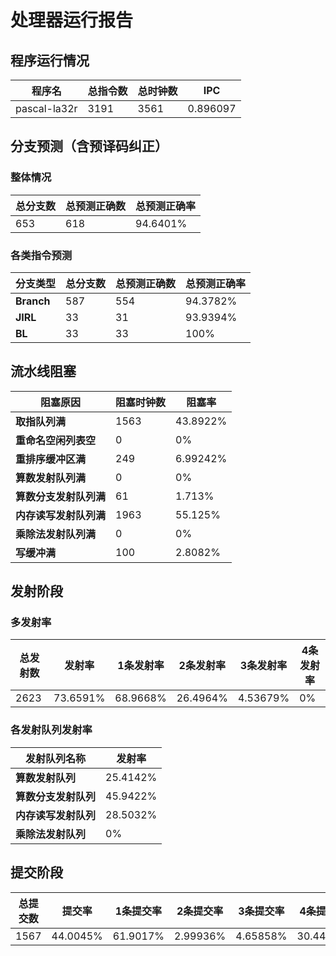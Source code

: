 # 处理器运行报告
## 程序运行情况
|程序名|总指令数|总时钟数|IPC|
|---|---|---|---|
|pascal-la32r|3191|3561|0.896097|

## 分支预测（含预译码纠正）
### 整体情况
|总分支数|总预测正确数|总预测正确率|
|---|---|---|
|653|618|94.6401%|

### 各类指令预测
|分支类型|总分支数|总预测正确数|总预测正确率|
|---|---|---|---|
|**Branch**| 587 | 554 | 94.3782%|
|**JIRL**| 33 | 31 | 93.9394%|
|**BL**| 33 | 33 | 100%|

## 流水线阻塞
|阻塞原因|阻塞时钟数|阻塞率|
|---|---|---|
|**取指队列满**| 1563 | 43.8922%|
|**重命名空闲列表空**|0 | 0%|
|**重排序缓冲区满**|249 | 6.99242%|
|**算数发射队列满**|0 | 0%|
|**算数分支发射队列满**|61 | 1.713%|
|**内存读写发射队列满**|1963 | 55.125%|
|**乘除法发射队列满**|0 | 0%|
|**写缓冲满**|100 | 2.8082%|

## 发射阶段
### 多发射率
|总发射数|发射率|1条发射率|2条发射率|3条发射率|4条发射率|
|---|---|---|---|---|---|
|2623|73.6591%|68.9668%|26.4964%|4.53679%|0%|

### 各发射队列发射率
|发射队列名称|发射率|
|---|---|
|**算数发射队列**|25.4142%|
|**算数分支发射队列**|45.9422%|
|**内存读写发射队列**|28.5032%|
|**乘除法发射队列**|0%|

## 提交阶段
|总提交数|提交率|1条提交率|2条提交率|3条提交率|4条提交率|
|---|---|---|---|---|---|
|1567|44.0045%|61.9017%|2.99936%|4.65858%|30.4403%|
